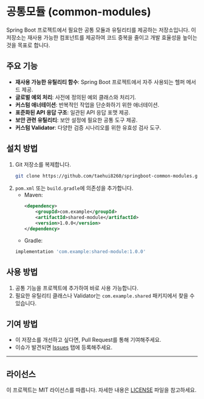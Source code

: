 # 공통모듈 (common-modules)

Spring Boot 프로젝트에서 필요한 공통 모듈과 유틸리티를 제공하는 저장소입니다. 이 저장소는 재사용 가능한 컴포넌트를 제공하여 코드 중복을 줄이고 개발 효율성을 높이는 것을 목표로 합니다.

## 주요 기능

- **재사용 가능한 유틸리티 함수**: Spring Boot 프로젝트에서 자주 사용되는 헬퍼 메서드 제공.
- **글로벌 예외 처리**: 사전에 정의된 예외 클래스와 처리기.
- **커스텀 애너테이션**: 반복적인 작업을 단순화하기 위한 애너테이션.
- **표준화된 API 응답 구조**: 일관된 API 응답 포맷 제공.
- **보안 관련 유틸리티**: 보안 설정에 필요한 공통 도구 제공.
- **커스텀 Validator**: 다양한 검증 시나리오를 위한 유효성 검사 도구.

## 설치 방법

1. Git 저장소를 복제합니다.
   ```bash
   git clone https://github.com/taehui8260/springboot-common-modules.git
   ```
2. `pom.xml` 또는 `build.gradle`에 의존성을 추가합니다.
   - Maven:
     ```xml
     <dependency>
         <groupId>com.example</groupId>
         <artifactId>shared-module</artifactId>
         <version>1.0.0</version>
     </dependency>
     ```
   - Gradle:
    ```gradle
    implementation 'com.example:shared-module:1.0.0'
    ```

## 사용 방법

1. 공통 기능을 프로젝트에 추가하여 바로 사용 가능합니다.
2. 필요한 유틸리티 클래스나 Validator는 `com.example.shared` 패키지에서 찾을 수 있습니다.

## 기여 방법

- 이 저장소를 개선하고 싶다면, Pull Request를 통해 기여해주세요.
- 이슈가 발견되면 [Issues](https://github.com/taehui8260/springboot-common-modules/issues) 탭에 등록해주세요.

---

## 라이선스

이 프로젝트는 MIT 라이선스를 따릅니다. 자세한 내용은 [LICENSE](LICENSE) 파일을 참고하세요.
